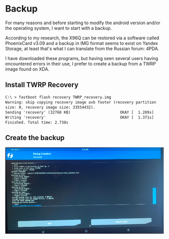 # Backup
For many reasons and before starting to modify the android version and/or the operating system, I want to start with a backup.

According to my research, the X96Q can be restored via a software called PhoenixCard v3.09 and a backup in IMG format seems to exist on Yandex Storage, at least that's what I can translate from the Russian forum: 4PDA.  

I have downloaded these programs, but having seen several users having encountered errors in their use, I prefer to create a backup from a TWRP image found on XDA.  


## Install TWRP Recovery
    C:\ > fastboot flash recovery TWRP_recovery.img
    Warning: skip copying recovery image avb footer (recovery partition size: 0, recovery image size: 33554432).
    Sending 'recovery' (32768 KB)                      OKAY [  1.289s]
    Writing 'recovery'                                 OKAY [  1.371s]
    Finished. Total time: 2.738s

## Create the backup
![TWRP](img/twrp.png?raw=true "TWRP")